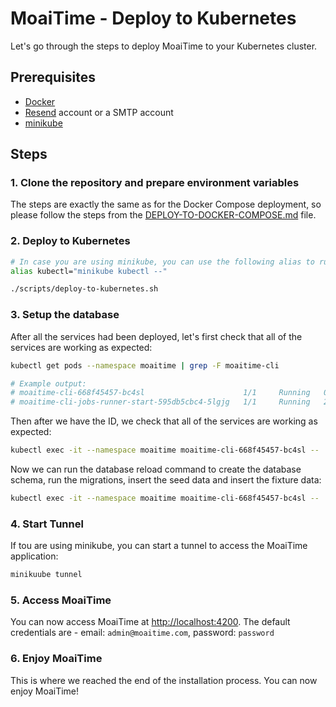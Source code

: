 # MoaiTime - Deploy to Kubernetes

Let's go through the steps to deploy MoaiTime to your Kubernetes cluster.

## Prerequisites

- [Docker](https://docs.docker.com/get-docker)
- [Resend](https://resend.com) account or a SMTP account
- [minikube](https://minikube.sigs.k8s.io/docs/start/)

## Steps

### 1. Clone the repository and prepare environment variables

The steps are exactly the same as for the Docker Compose deployment, so please follow the steps from the [DEPLOY-TO-DOCKER-COMPOSE.md](./DEPLOY-TO-DOCKER-COMPOSE.md) file.

### 2. Deploy to Kubernetes

```bash
# In case you are using minikube, you can use the following alias to run kubectl commands:
alias kubectl="minikube kubectl --"

./scripts/deploy-to-kubernetes.sh
```

### 3. Setup the database

After all the services had been deployed, let's first check that all of the services are working as expected:

```bash
kubectl get pods --namespace moaitime | grep -F moaitime-cli

# Example output:
# moaitime-cli-668f45457-bc4sl                      1/1     Running   0             94s
# moaitime-cli-jobs-runner-start-595db5cbc4-5lgjg   1/1     Running   2 (86s ago)   94s
```

Then after we have the ID, we check that all of the services are working as expected:

```bash
kubectl exec -it --namespace moaitime moaitime-cli-668f45457-bc4sl -- ./cli health:check
```

Now we can run the database reload command to create the database schema, run the migrations, insert the seed data and insert the fixture data:

```bash
kubectl exec -it --namespace moaitime moaitime-cli-668f45457-bc4sl -- ./cli database:reload
```

### 4. Start Tunnel

If tou are using minikube, you can start a tunnel to access the MoaiTime application:

```bash
minikuube tunnel
```

### 5. Access MoaiTime

You can now access MoaiTime at [http://localhost:4200](http://localhost:4200). The default credentials are - email: `admin@moaitime.com`, password: `password`

### 6. Enjoy MoaiTime

This is where we reached the end of the installation process. You can now enjoy MoaiTime!
